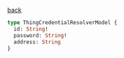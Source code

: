 [back](../../tableOfContent.md)


```graphql
type ThingCredentialResolverModel {
  id: String!
  password: String!
  address: String
}
```
